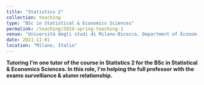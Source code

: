 ```yaml
---
title: "Statistics 2"
collection: teaching
type: "BSc in Statistical & Economics Sciences"
permalink: /teaching/2014-spring-teaching-1
venue: "Università degli studi di Milano-Bicocca, Department of Economics, Management and Statistics"
date: 2021-11-01
location: "Milano, Italia"
---
```


**Tutoring** <b/>
I'm one tutor of the course in Statistics 2 for the BSc in Statistical & Economics Sciences. In this role, I'm helping the full professor with the exams survelliance & alumn relationship.  
